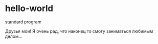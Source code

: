 # hello-world
standard program

Друзья мои!
Я очень рад, что наконец то смогу заниматься любимым делом...
